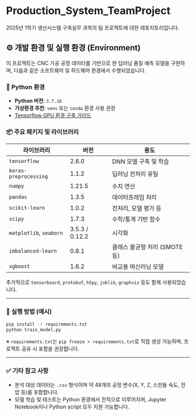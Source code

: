 # Production_System_TeamProject
2025년 1학기 생산시스템 구축실무 과목의 팀 프로젝트에 대한 레포지토리입니다.

## ⚙️ 개발 환경 및 실행 환경 (Environment)

이 프로젝트는 CNC 가공 공정 데이터를 기반으로 한 딥러닝 품질 예측 모델을 구현하며, 다음과 같은 소프트웨어 및 하드웨어 환경에서 수행되었습니다.

### 📌 Python 환경

* **Python 버전**: `3.7.16`
* **가상환경 추천**: `venv` 또는 `conda` 환경 사용 권장
* [Tensorflow GPU 환경 구축 가이드](https://youtu.be/M4urbN0fPyM?list=FLymXUrZPMX6J6TBv0ytj4jA)

### 📦 주요 패키지 및 라이브러리

| 라이브러리                   | 버전             | 용도                   |
| ----------------------- | -------------- | -------------------- |
| `tensorflow`            | 2.6.0          | DNN 모델 구축 및 학습       |
| `keras-preprocessing`   | 1.1.2          | 딥러닝 전처리 유틸           |
| `numpy`                 | 1.21.5         | 수치 연산                |
| `pandas`                | 1.3.5          | 데이터프레임 처리            |
| `scikit-learn`          | 1.0.2          | 전처리, 모델 평가 등         |
| `scipy`                 | 1.7.3          | 수학/통계 기반 함수          |
| `matplotlib`, `seaborn` | 3.5.3 / 0.12.2 | 시각화                  |
| `imbalanced-learn`      | 0.8.1          | 클래스 불균형 처리 (SMOTE 등) |
| `xgboost`               | 1.6.2          | 비교용 머신러닝 모델          |

추가적으로 `tensorboard`, `protobuf`, `h5py`, `joblib`, `graphviz` 등도 함께 사용되었습니다.

---

### 📎 실행 방법 (예시)

```bash
pip install -r requirements.txt
python train_model.py
```

※ `requirements.txt`는 `pip freeze > requirements.txt`로 직접 생성 가능하며, 프로젝트 공유 시 포함을 권장합니다.

---

### ✅ 기타 참고 사항

* 분석 대상 데이터는 `.csv` 형식이며 약 48개의 공정 변수(X, Y, Z, 스핀들 속도, 전압 등)를 포함합니다.
* 모델 학습 및 테스트는 Python 환경에서 전적으로 이루어지며, Jupyter Notebook이나 Python script 모두 지원 가능합니다.

